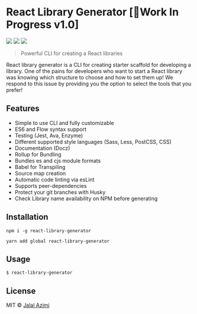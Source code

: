 # React Library Generator  [🚧Work In Progress v1.0] 
[![](https://img.shields.io/npm/l/react-library-generator.svg)](https://github.com/jalalazimi/react-library-generator) [![](https://img.shields.io/node/v/react-library-generator.svg)](https://github.com/jalalazimi/react-library-generator) [![](https://img.shields.io/npm/v/react-library-generator.svg)](https://github.com/jalalazimi/react-library-generator)
> Powerful CLI for creating a React libraries

React library generator is a CLI for creating starter scaffold for developing a library. One of the pains for developers who want to start a React library was knowing which structure to choose and how to set them up! We respond to this issue by providing you the option to select the tools that you prefer! 

## Features
- Simple to use CLI and fully customizable
- ES6 and Flow syntax support
- Testing (Jest, Ava, Enzyme)
- Different supported style languages (Sass, Less, PostCSS, CSS)
- Documentation (Docz)
- Rollup for Bundling
- Bundles es and cjs module formats
- Babel for Transpiling
- Source map creation
- Automatic code linting via esLint
- Supports peer-dependencies
- Protect your git branches with Husky
- Check Library name availability on NPM before generating

## Installation

```
npm i -g react-library-generator
```
```
yarn add global react-library-generator
```

## Usage

```
$ react-library-generator
```

## License
MIT © [Jalal Azimi](https://twitter.com/jalalazimi)
